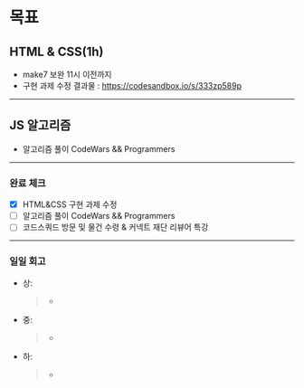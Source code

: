 # 목표


## HTML & CSS(1h)

- make7 보완 11시 이전까지
- 구현 과제 수정
  결과물 : https://codesandbox.io/s/333zp589p

---

## JS 알고리즘

- 알고리즘 풀이 CodeWars && Programmers

---

### 완료 체크

- [x] HTML&CSS 구현 과제 수정
- [ ] 알고리즘 풀이 CodeWars && Programmers
- [ ] 코드스쿼드 방문 및 물건 수령 & 커넥트 재단 리뷰어 특강

---


### 일일 회고

- 상:
  > -
- 중:
  > -
- 하:
  > -
